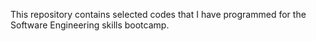 This repository contains selected codes that I have programmed for the Software Engineering skills bootcamp.
